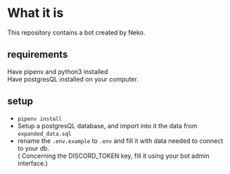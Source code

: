 # What it is
This repository contains a bot created by Neko. 

## requirements
Have pipenv and python3 installed  
Have postgresQL installed on your computer.

## setup
- `pipenv install`  
- Setup a postgresQL database, and import into it the data from `expanded_data.sql`
- rename the `.env.example` to `.env` and fill it with data needed to connect to your db.  
( Concerning the DISCORD_TOKEN key, fill it using your bot admin interface.)
